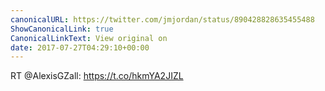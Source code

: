 ```yaml
---
canonicalURL: https://twitter.com/jmjordan/status/890428828635455488
ShowCanonicalLink: true
CanonicalLinkText: View original on
date: 2017-07-27T04:29:10+00:00
---
```

RT @AlexisGZall: https://t.co/hkmYA2JIZL